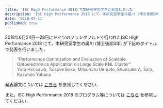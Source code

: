 ```yaml
---
title: 'ISC High Performance 2018 で本研究室の学生が発表しました'
description: 'ISC High Performance 2018 にて，本研究室学生の廣川 (博士後期3年) が下記のタイトルで発表を行いました．'
date: '2018-07-11'
published: true
---
```


2018年6月24日〜28日にドイツのフランクフルトで行われたISC High Performance 2018 にて，本研究室学生の廣川 (博士後期3年) が下記のタイトルで発表を行いました．

> “Performance Optimization and Evaluation of Scalable Optoelectronics Application on Large Scale KNL Cluster”  
Yuta Hirokawa, Taisuke Boku, Mitsuharu Uemoto, Shunsuke A. Sato, Kazuhiro Yabana

発表論文については [こちら](https://doi.org/10.1007/978-3-319-92040-5_11) を参照してください．

また，ISC High Performance 2018 のプログラム等については [こちら](https://www.isc-hpc.com/research-papers-2018.html) を参照してください．
